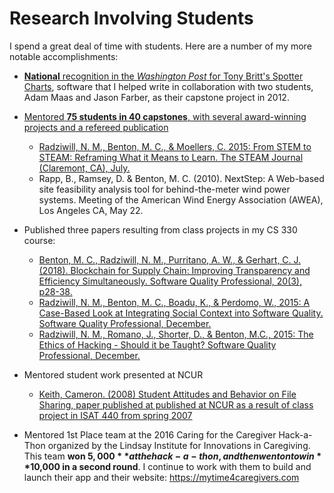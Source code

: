 # Research Involving Students

I spend a great deal of time with students. Here are a number of my more notable accomplishments:

* [**National** recognition in the _Washington Post_ for Tony Britt's Spotter Charts](https://www.washingtonpost.com/news/dc-sports-bog/wp/2017/10/23/what-is-that-giant-chart-espns-sean-mcdonough-is-holding-and-where-did-it-come-from/?utm_term=.094cc90e5ca4), software that I helped write in collaboration with two students, Adam Maas and Jason Farber, as their capstone project in 2012.
* [Mentored **75 students in 40 capstones**, with several award-winning projects and a refereed publication](/teaching/capstones.md)
    * [Radziwill, N. M., Benton, M. C., & Moellers, C. 2015: From STEM to STEAM: Reframing What it Means to Learn. The STEAM Journal (Claremont, CA), July.](https://github.com/morphatic/sis-portfolio/raw/master/supporting_materials/publications/2015--STEAM--FromSTEMtoSTEAM.pdf)
    * Rapp, B., Ramsey, D. & Benton, M. C. (2010). NextStep: A Web-based site feasibility analysis tool for behind-the-meter wind power systems. Meeting of the American Wind Energy Association (AWEA), Los Angeles CA, May 22.

* Published three papers resulting from class projects in my CS 330 course:
    * [Benton, M. C., Radziwill, N. M., Purritano, A. W., & Gerhart, C. J. (2018). Blockchain for Supply Chain: Improving Transparency and Efficiency Simultaneously. Software Quality Professional, 20(3), p28-38.](https://github.com/morphatic/sis-portfolio/raw/master/supporting_materials/publications/2017--Benton--QualityAndInnovationWithBlockchain.pdf)
    * [Radziwill, N. M., Benton, M. C., Boadu, K., & Perdomo, W., 2015: A Case-Based Look at Integrating Social Context into Software Quality. Software Quality Professional, December.](https://github.com/morphatic/sis-portfolio/raw/master/supporting_materials/publications/2015--SQP--SocialContextInSoftwareQuality.pdf)
    * [Radziwill, N. M., Romano, J., Shorter, D., & Benton, M.C., 2015: The Ethics of Hacking - Should it be Taught? Software Quality Professional, December.](https://github.com/morphatic/sis-portfolio/raw/master/supporting_materials/publications/2015--SQP--ShouldHackingBeTaught.pdf)
* Mentored student work presented at NCUR
    * [Keith, Cameron. (2008) Student Attitudes and Behavior on File Sharing, paper published at published at NCUR as a result of class project in ISAT 440 from spring 2007](https://github.com/morphatic/sis-portfolio/raw/master/supporting_materials/publications/2008--NCUR--StudentAttitudesOnFileSharing.pdf)
* Mentored 1st Place team at the 2016 Caring for the Caregiver Hack-a-Thon organized by the Lindsay Institute for Innovations in Caregiving. This team **won $5,000** at the hack-a-thon, and then went on to win **$10,000 in a second round**. I continue to work with them to build and launch their app and their website: https://mytime4caregivers.com
